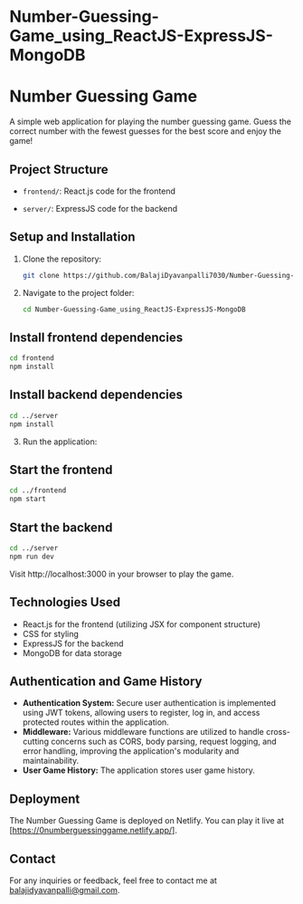 # Number-Guessing-Game_using_ReactJS-ExpressJS-MongoDB
# Number Guessing Game

A simple web application for playing the number guessing game. Guess the correct number with the fewest guesses for the best score and enjoy the game!

## Project Structure

- `frontend/`: React.js code for the frontend
 
- `server/`: ExpressJS code for the backend


## Setup and Installation

1. Clone the repository:
   
   ```bash
   git clone https://github.com/BalajiDyavanpalli7030/Number-Guessing-Game_using_ReactJS-ExpressJS-MongoDB.git

2. Navigate to the project folder:
   ```bash
   cd Number-Guessing-Game_using_ReactJS-ExpressJS-MongoDB

## Install frontend dependencies
   ```bash
   cd frontend
   npm install
   ```
## Install backend dependencies
   ```bash
   cd ../server
   npm install
   ```
3. Run the application:

## Start the frontend
   ```bash
   cd ../frontend
   npm start
   ```
## Start the backend
   ```bash
   cd ../server
   npm run dev
   ```
Visit http://localhost:3000 in your browser to play the game.

## Technologies Used

- React.js for the frontend (utilizing JSX for component structure)
- CSS for styling
- ExpressJS for the backend
- MongoDB for data storage

## Authentication and Game History

- **Authentication System:** Secure user authentication is implemented using JWT tokens, allowing users to register, log in, and access protected routes within the application.
- **Middleware:** Various middleware functions are utilized to handle cross-cutting concerns such as CORS, body parsing, request logging, and error handling, improving the application's modularity and maintainability.
- **User Game History:** The application stores user game history.

## Deployment

The Number Guessing Game is deployed on Netlify. You can play it live at [https://0numberguessinggame.netlify.app/].

## Contact

For any inquiries or feedback, feel free to contact me at balajidyavanpalli@gmail.com.
